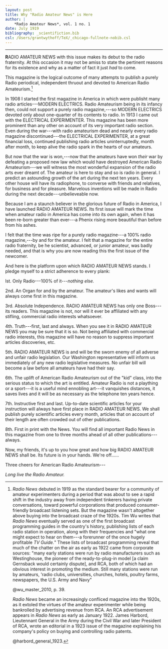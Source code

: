 ```yaml
---
layout: post
title: Why "Radio Amateur News" is Here
author: | 
    *Radio Amateur News*, vol. 1 no. 1
date: July 1919
bibliography: _scientifiction.bib
csl: /Users/grantwythoff/TeX/_chicago-fullnote-nobib.csl
---
```




* * * * * * * * 

**R**ADIO AMATEUR NEWS with this issue makes its debut to the radio fraternity. At this occasion it may not be amiss to state the pertinent reasons for its existence and why as a matter of fact it just *had* to come.

This magazine is the logical outcome of many attempts to publish a purely Radio periodical, independent thruout and devoted to American Radio Amateurism.[^wran]

In 1908 I started the first magazine in America in which were publisht many radio articles---MODERN ELECTRICS. Radio Amateurism being in its infancy then, could not support a purely radio magazine,---so MODERN ELECTRICS devoted only about one-quarter of its contents to radio. In 1913 I came out with the ELECTRICAL EXPERIMENTER. This magazine has been more prominent than any other on account of its very important radio section. Even during the war---with radio amateurism dead and nearly every radio magazine discontinued---the ELECTRICAL EXPERIMENTER, at a great financial loss, continued publishing radio articles uninterruptedly, month after month, to keep alive the radio spark in the hearts of our amateurs.

But now that the war is won,---now that the amateurs have won *their* war by defeating a proposed new law which would have destroyed American Radio Amateurism---we will witness the most wonderful expansion of the radio arts ever dreamt of. The amateur is here to stay and so is radio in general. I predict an astounding growth of the art during the next ten years. Every other house will have its radiophone, to converse with friends and relatives, for business and for pleasure. Marvelous inventions will be made in Radio during the next decade---unbelieveable now.

Because I am a staunch believer in the glorious future of Radio in America, I have launched RADIO AMATEUR NEWS. Its first issue will mark the time when amateur radio in America has come into its own again, when it has been re-born greater than ever---a Phenix rising more beautiful than before from his ashes.

I felt that the time was ripe for a purely radio magazine---a 100% radio magazine,---by and for the amateur. I felt that a magazine for the entire radio fraternity, be he scientist, advanced, or junior amateur, was badly needed, and that is why you are now reading this the first issue of the newcomer.

And here is the platform upon which RADIO AMATEUR NEWS stands. I pledge myself to a strict adherence to every plank:

lst. Only Radio---100% of it---*nothing else.*

2nd. An Organ for and by the amateur. The amateur's likes and wants will always come first in this magazine.

3rd. Absolute Independence. RADIO AMATEUR NEWS has only one Boss---its readers. This magazine is not, nor will it ever be affiliated with any stifling, commercial radio interests whatsoever.

4th. Truth---first, last and always. When you see it in RADIO AMATEUR NEWS you may be sure that it is so. Not being affiliated with commercial radio interests, this magazine will have no reason to suppress important articles discoveries, etc.

5th. RADIO AMATEUR NEWS is and will be the sworn enemy of all adverse and unfair radio legislation. Our Washington representative will inform us immediately of any new radio legislative measures. No unfair bill will become a law before all amateurs have had their say.

6th. The uplift of American Radio Amateurism out of the "kid" class, into the serious status to which the art is entitled. Amateur Radio is not a plaything or a sport---it is a useful mind ennobling art---it vanquishes distances, it saves lives and it will be as necessary as the telephone ten years hence.

7th. Instructive first and last. Up-to-date scientific articles for your instruction will always have first place in RADIO AMATEUR NEWS. We shall publish purely scientific articles every month, articles that on account of their length are often crowded out of other publications.

8th. First in print with the News. You will find all important Radio News in this magazine from one to three months ahead of all other publications---always.

Now, my friends, it's up to you how great and how big RADIO AMATEUR NEWS shall be. Its future is in your hands. We're off……

Three cheers for American Radio Amateurism---

*Long live the Radio Amateur.*

[^wran]: *Radio News* debuted in 1919 as the standard bearer for a community of amateur experimenters during a period that was about to see a rapid shift in the industry away from independent tinkerers having private conversations, toward powerful corporations that produced consumer-friendly broadcast listening sets.  But the magazine wasn't altogether above buying into the broadcast craze of the 1920s.  Tim Wu writes that *Radio News* eventually served as one of the first broadcast programming guides in the country's history, publishing lists of each radio station in operation, along with their frequencies and "what one might expect to hear on them---a forerunner of the once hugely profitable *TV Guide.*"  These lists of broadcast programming reveal that much of the chatter on the air as early as 1922 came from corporate sources:  "many early stations were run by radio manufacturers such as Westinghouse, the pioneer of the ready-to-plug-in model [a claim Gernsback would certainly dispute], and RCA, both of which had an obvious interest in promoting the medium.  Still many stations were run by amateurs, 'radio clubs, universities, churches, hotels, poultry farms, newspapers, the U.S. Army and Navy"
    
    @wu_master_2010, p. 39.
    
    *Radio News* became an increasingly confliced magazine into the 1920s, as it extoled the virtues of the amateur experimenter while being bankrolled by advertising revenue from RCA.  An RCA advertisement appears in *Radio News* as early as January 1922.  James Harbord, Lieutennant General in the Army during the Civil War and later President of RCA, wrote an editorial in a 1923 issue of the magazine explaining his company's policy on buying and controlling radio patents.
    
    @harbord_general_1923.